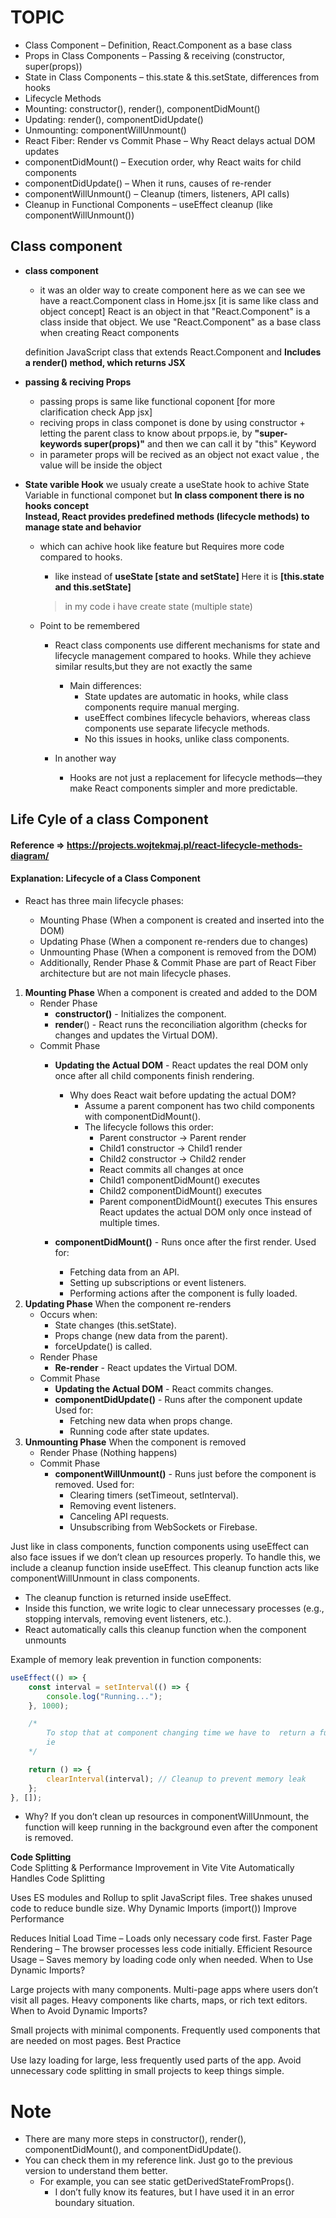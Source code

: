 # TOPIC
* Class Component – Definition, React.Component as a base class
* Props in Class Components – Passing & receiving (constructor, super(props))
* State in Class Components – this.state & this.setState, differences from hooks
* Lifecycle Methods
* Mounting: constructor(), render(), componentDidMount()
* Updating: render(), componentDidUpdate()
* Unmounting: componentWillUnmount()
* React Fiber: Render vs Commit Phase – Why React delays actual DOM updates
* componentDidMount() – Execution order, why React waits for child components
* componentDidUpdate() – When it runs, causes of re-render
* componentWillUnmount() – Cleanup (timers, listeners, API calls)
* Cleanup in Functional Components – useEffect cleanup (like componentWillUnmount())

## Class component 
* **class component** 
    - it was an older way to create component here as we can see we have a react.Component class in Home.jsx [it is same like class and object concept]
    React is an object in that "React.Component" is a class inside that object. We use "React.Component" as a base class when creating React components 

    definition 
        JavaScript class that extends React.Component and **Includes a render() method, which returns JSX**

* **passing & reciving Props** 
    -  passing props is same like functional coponent [for more clarification check App jsx]
    - reciving props in class componet is done by using constructor + letting the parent class to know about prpops.ie, by **"super-keywords super(props)"** and then we can call it by "this" Keyword 
    - in parameter props will be recived as an object not exact value , the value will be inside the object 

* **State varible Hook**
    we usualy create a useState hook to achive State Variable  in functional componet but **In class component there is no hooks concept**  
    **Instead, React provides predefined methods (lifecycle methods) to manage state and behavior**
    * which can achive hook like feature but Requires more code compared to hooks.
        * like instead of **useState  [state and setState]** Here it is  **[this.state and this.setState]**
        > in my code i have create state (multiple state)

    * Point to be remembered
        - React class components use different mechanisms for state and lifecycle management compared to hooks. While they achieve similar results,but  they are not exactly the same   
            * Main differences:  
                - State updates are automatic in hooks, while class components require manual merging.  
                - useEffect combines lifecycle behaviors, whereas class components use separate lifecycle methods.  
                - No this issues in hooks, unlike class components.

        - In another  way 
            - Hooks are not just a replacement for lifecycle methods—they make React components simpler and more predictable. 


## Life Cyle of a class Component
#### Reference =>  https://projects.wojtekmaj.pl/react-lifecycle-methods-diagram/
#### Explanation: Lifecycle of a Class Component
* React has three main lifecycle phases:

    - Mounting Phase (When a component is created and inserted into the DOM)
    - Updating Phase (When a component re-renders due to changes)
    - Unmounting Phase (When a component is removed from the DOM)
    * Additionally, Render Phase & Commit Phase are part of React Fiber architecture but are not main lifecycle phases.

1. **Mounting Phase** When a component is created and added to the DOM
    * Render Phase
        - **constructor()** - Initializes the component.
        - **render**() - React runs the reconciliation algorithm (checks for changes and updates the Virtual DOM).
    * Commit Phase
        - **Updating the Actual DOM** - React updates the real DOM only once after all child components finish rendering.

            * Why does React wait before updating the actual DOM?
                - Assume a parent component has two child components with componentDidMount().
                * The lifecycle follows this order:
                    - Parent constructor → Parent render
                    - Child1 constructor → Child1 render
                    - Child2 constructor → Child2 render
                    - React commits all changes at once
                    - Child1 componentDidMount() executes
                    - Child2 componentDidMount() executes
                    - Parent componentDidMount() executes
                This ensures React updates the actual DOM only once instead of multiple times.
        - **componentDidMount()** - Runs once after the first render. Used for:
            - Fetching data from an API.
            - Setting up subscriptions or event listeners.
            - Performing actions after the component is fully loaded.
2. **Updating Phase** When the component re-renders
    * Occurs when:
        - State changes (this.setState).
        - Props change (new data from the parent).
        - forceUpdate() is called.
    * Render Phase
        - **Re-render** - React updates the Virtual DOM.
    * Commit Phase
        - **Updating the Actual DOM** - React commits changes.
        - **componentDidUpdate()** - Runs after the component update Used for:
            - Fetching new data when props change.
            - Running code after state updates.
3. **Unmounting Phase** When the component is removed
    * Render Phase (Nothing happens)
    * Commit Phase
        - **componentWillUnmount()** - Runs just before the component is removed. Used for:
            - Clearing timers (setTimeout, setInterval).
            - Removing event listeners.
            - Canceling API requests.
            - Unsubscribing from WebSockets or Firebase.
    
    
Just like in class components, function components using useEffect can also face issues if we don’t clean up resources properly.
To handle this, we include a cleanup function inside useEffect. This cleanup function acts like componentWillUnmount in class components.  
* The cleanup function is returned inside useEffect.  
* Inside this function, we write logic to clear unnecessary processes (e.g., stopping intervals, removing event listeners, etc.).  
* React automatically calls this cleanup function when the component unmounts  

Example of memory leak prevention in function components:
```jsx
useEffect(() => {
    const interval = setInterval(() => {
        console.log("Running...");
    }, 1000);

    /*  
        To stop that at component changing time we have to  return a function will stoping logic 
        ie
    */ 

    return () => {
        clearInterval(interval); // Cleanup to prevent memory leak
    };
}, []);
```

* Why?
If you don’t clean up resources in componentWillUnmount, the function will keep running in the background even after the component is removed.


**Code Splitting**  
Code Splitting & Performance Improvement in Vite
Vite Automatically Handles Code Splitting

Uses ES modules and Rollup to split JavaScript files.
Tree shakes unused code to reduce bundle size.
Why Dynamic Imports (import()) Improve Performance

Reduces Initial Load Time – Loads only necessary code first.
Faster Page Rendering – The browser processes less code initially.
Efficient Resource Usage – Saves memory by loading code only when needed.
When to Use Dynamic Imports?

Large projects with many components.
Multi-page apps where users don’t visit all pages.
Heavy components like charts, maps, or rich text editors.
When to Avoid Dynamic Imports?

Small projects with minimal components.
Frequently used components that are needed on most pages.
Best Practice

Use lazy loading for large, less frequently used parts of the app.
Avoid unnecessary code splitting in small projects to keep things simple.
 



# Note 
* There are many more steps in constructor(), render(), componentDidMount(), and componentDidUpdate().
* You can check them in my reference link. Just go to the previous version to understand them better.
    * For example, you can see static getDerivedStateFromProps().
        - I don’t fully know its features, but I have used it in an error boundary situation.